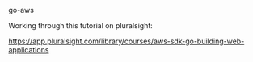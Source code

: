 go-aws

Working through this tutorial on pluralsight:

https://app.pluralsight.com/library/courses/aws-sdk-go-building-web-applications